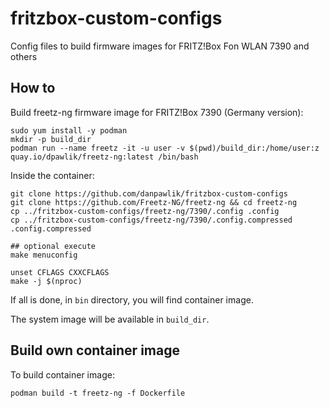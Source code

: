 # fritzbox-custom-configs
Config files to build firmware images for FRITZ!Box Fon WLAN 7390 and others

## How to

Build freetz-ng firmware image for FRITZ!Box 7390 (Germany version):

```shell
sudo yum install -y podman
mkdir -p build_dir
podman run --name freetz -it -u user -v $(pwd)/build_dir:/home/user:z quay.io/dpawlik/freetz-ng:latest /bin/bash
```

Inside the container:

```shell
git clone https://github.com/danpawlik/fritzbox-custom-configs
git clone https://github.com/Freetz-NG/freetz-ng && cd freetz-ng
cp ../fritzbox-custom-configs/freetz-ng/7390/.config .config
cp ../fritzbox-custom-configs/freetz-ng/7390/.config.compressed .config.compressed

## optional execute
make menuconfig

unset CFLAGS CXXCFLAGS
make -j $(nproc)
```

If all is done, in `bin` directory, you will find container image.

The system image will be available in `build_dir`.

## Build own container image

To build container image:

```shell
podman build -t freetz-ng -f Dockerfile
```
